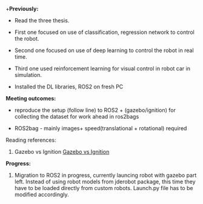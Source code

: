 +**Previously:**

* Read the three thesis. 

* First one focused on use of classification, regression network to control the robot. 

* Second one focused on use of deep learning to control the robot in real time. 

* Third one used reinforcement learning for visual control in robot car in simulation. 

* Installed the DL libraries, ROS2 on fresh PC

**Meeting outcomes:**

* reproduce the setup (follow line) to ROS2 + (gazebo/ignition) for collecting the dataset for work ahead in ros2bags

* ROS2bag - mainly images+ speed(translational + rotational) required 


Reading references:

1. Gazebo vs Ignition [Gazebo vs Ignition](https://allisonthackston.com/articles/ignition-vs-gazebo.html#:~:text=Both%20Ignition%20and%20Gazebo%20calculate,like%20they%20are%20in%20Ignition.)


**Progress:**

1. Migration to ROS2 in progress, currently launcing robot with gazebo part left. Instead of using  robot models from jderobot package, this time they have to be loaded directly from custom robots. Launch.py file has to be modified accordingly. 


